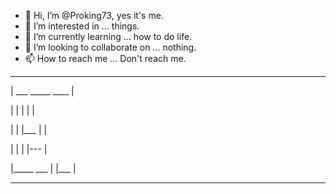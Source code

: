 - 👋 Hi, I’m @Proking73, yes it's me.             
- 👀 I’m interested in ... things.
- 🌱 I’m currently learning ... how to do life.
- 💞️ I’m looking to collaborate on ... nothing.
- 📫 How to reach me ... Don't reach me.
_______________________________

|       ___   _____   ____    |

|        |    |       |       |

|        |    |___    |       |

|        |    |       |---    |

|_____  ___   |       |___    | 

______________________________
